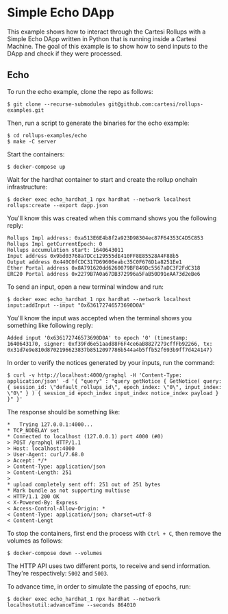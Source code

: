# Simple Echo DApp

This example shows how to interact through the Cartesi Rollups with a Simple Echo DApp written in Python that is running inside a Cartesi Machine.
The goal of this example is to show how to send inputs to the DApp and check if they were processed.

## Echo

To run the echo example, clone the repo as follows:

```shell
$ git clone --recurse-submodules git@github.com:cartesi/rollups-examples.git
```

Then, run a script to generate the binaries for the echo example:

```shell
$ cd rollups-examples/echo
$ make -C server
```

Start the containers:

```shell
$ docker-compose up
```

Wait for the hardhat container to start and create the rollup onchain infrastructure:

```shell
$ docker exec echo_hardhat_1 npx hardhat --network localhost rollups:create --export dapp.json
```

You'll know this was created when this command shows you the following reply:

```shell
Rollups Impl address: 0xa513E6E4b8f2a923D98304ec87F64353C4D5C853
Rollups Impl getCurrentEpoch: 0
Rollups accumulation start: 1640643011
Input address 0x9bd03768a7DCc129555dE410FF8E85528A4F88b5
Output address 0x440C0fCDC317D69606eabc35C0F676D1a8251Ee1
Ether Portal address 0x8A791620dd6260079BF849Dc5567aDC3F2FdC318
ERC20 Portal address 0x2279B7A0a67DB372996a5FaB50D91eAA73d2eBe6
```

To send an input, open a new terminal window and run:

```shell
$ docker exec echo_hardhat_1 npx hardhat --network localhost input:addInput --input "0x636172746573690D0A"
```

You'll know the input was accepted when the terminal shows you something like following reply:

```shell
Added input '0x636172746573690D0A' to epoch '0' (timestamp: 1640643170, signer: 0xf39Fd6e51aad88F6F4ce6aB8827279cffFb92266, tx: 0x31d7e9e810d8702196623837b8512097786b544a4b5ffb52f693b9ff7d424147)
```

In order to verify the notices generated by your inputs, run the command:

```shell
$ curl -v http://localhost:4000/graphql -H 'Content-Type: application/json' -d '{ "query" : "query getNotice { GetNotice( query: { session_id: \"default_rollups_id\", epoch_index: \"0\", input_index: \"0\" } ) { session_id epoch_index input_index notice_index payload } }" }'
```

The response should be something like:

```shell
*   Trying 127.0.0.1:4000...
* TCP_NODELAY set
* Connected to localhost (127.0.0.1) port 4000 (#0)
> POST /graphql HTTP/1.1
> Host: localhost:4000
> User-Agent: curl/7.68.0
> Accept: */*
> Content-Type: application/json
> Content-Length: 251
>
* upload completely sent off: 251 out of 251 bytes
* Mark bundle as not supporting multiuse
< HTTP/1.1 200 OK
< X-Powered-By: Express
< Access-Control-Allow-Origin: *
< Content-Type: application/json; charset=utf-8
< Content-Lengt
```

To stop the containers, first end the process with `Ctrl + C`, then remove the volumes as follows:

```shell
$ docker-compose down --volumes
```

The HTTP API uses two different ports, to receive and send information.
They're respectively: `5002` and `5003`.

To advance time, in order to simulate the passing of epochs, run:

```shell
$ docker exec echo_hardhat_1 npx hardhat --network localhostutil:advanceTime --seconds 864010
```
